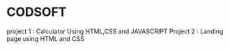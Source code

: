 # CODSOFT
 project 1 : Calculator Using HTML,CSS and JAVASCRIPT
Project 2 : Landing page using HTML and CSS
